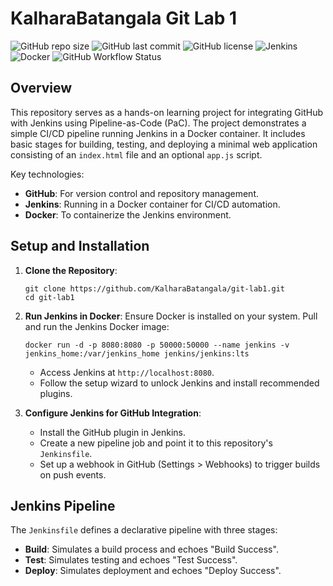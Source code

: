 # KalharaBatangala Git Lab 1

![GitHub repo size](https://img.shields.io/github/repo-size/KalharaBatangala/git-lab1?style=flat-square)
![GitHub last commit](https://img.shields.io/github/last-commit/KalharaBatangala/git-lab1?style=flat-square)
![GitHub license](https://img.shields.io/github/license/KalharaBatangala/git-lab1?style=flat-square)
![Jenkins](https://img.shields.io/badge/Jenkins-Pipeline%20as%20Code-blue?style=flat-square&logo=jenkins)
![Docker](https://img.shields.io/badge/Docker-Containerized-blue?style=flat-square&logo=docker)
![GitHub Workflow Status](https://img.shields.io/github/actions/workflow/status/KalharaBatangala/git-lab1/main.yml?style=flat-square)

## Overview

This repository serves as a hands-on learning project for integrating GitHub with Jenkins using Pipeline-as-Code (PaC). The project demonstrates a simple CI/CD pipeline running Jenkins in a Docker container. It includes basic stages for building, testing, and deploying a minimal web application consisting of an `index.html` file and an optional `app.js` script.



Key technologies:
- **GitHub**: For version control and repository management.
- **Jenkins**: Running in a Docker container for CI/CD automation.
- **Docker**: To containerize the Jenkins environment.



## Setup and Installation

1. **Clone the Repository**:
   ```
   git clone https://github.com/KalharaBatangala/git-lab1.git
   cd git-lab1
   ```

2. **Run Jenkins in Docker**:
   Ensure Docker is installed on your system. Pull and run the Jenkins Docker image:
   ```
   docker run -d -p 8080:8080 -p 50000:50000 --name jenkins -v jenkins_home:/var/jenkins_home jenkins/jenkins:lts
   ```
   - Access Jenkins at `http://localhost:8080`.
   - Follow the setup wizard to unlock Jenkins and install recommended plugins.

3. **Configure Jenkins for GitHub Integration**:
   - Install the GitHub plugin in Jenkins.
   - Create a new pipeline job and point it to this repository's `Jenkinsfile`.
   - Set up a webhook in GitHub (Settings > Webhooks) to trigger builds on push events.

## Jenkins Pipeline

The `Jenkinsfile` defines a declarative pipeline with three stages:

- **Build**: Simulates a build process and echoes "Build Success".
- **Test**: Simulates testing and echoes "Test Success".
- **Deploy**: Simulates deployment and echoes "Deploy Success".

